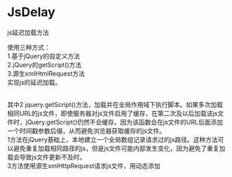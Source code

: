 # JsDelay
js延迟加载方法

使用三种方式：
</br>1.基于jQuery的自定义方法
</br>2.jQuery的getScript()方法
</br>3.源生xmlHtmlRequest方法
</br>实现js的延迟加载。

</br>其中2 jquery.getScript()方法，加载并在全局作用域下执行脚本。如果多次加载相同URL的js文件，即使服务器对js文件启用了缓存，在第二次及以后加载该js文件时，jQuery.getScript()仍然不会缓存。因为该函数会在js文件的URL后面添加一个时间戳参数后缀，从而避免浏览器获取缓存的js文件。
</br>1方法在jQuery基础上，本地建立一个全局数组记录请求过的js路径。这种方法可以避免重复加载相同路径的js，但是js文件可能内部发生变化，因为避免了重复加载会导致js文件更新不及时。
</br>3方法使用源生xmlHttpRequest请求js文件，用动态添加<script>元素或者eval()方法执行文件。
